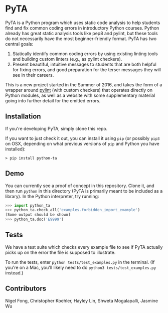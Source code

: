 # PyTA

PyTA is a Python program which uses static code analysis to help students find
and fix common coding errors in introductory Python courses. Python already
has great static analysis tools like pep8 and pylint, but these tools do not
necessarily have the most beginner-friendly format. PyTA has two central goals:

1. Statically identify common coding errors by using existing linting tools and
   building custom linters (e.g., as pylint checkers).
2. Present beautiful, intuitive messages to students that are both helpful for
   fixing errors, and good preparation for the terser messages they will see
   in their careers.

This is a new project started in the Summer of 2016, and takes the form
of a wrapper around [pylint](pylint.org) (with custom checkers) that operates
directly on Python modules, as well as a website with some supplementary
material going into further detail for the emitted errors.

## Installation

If you're developing PyTA, simply clone this repo.

If you want to just check it out, you can install it using `pip`
(or possibly `pip3` on OSX, depending on what previous versions of
`pip` and Python you have installed):

```
> pip install python-ta
```

## Demo

You can currently see a proof of concept in this repository. Clone it,
and then run `python` in this directory (PyTA is primarily meant to be
included as a library). In the Python interpreter, try running:

```python
>>> import python_ta
>>> python_ta.check_all('examples.forbidden_import_example')
[Some output should be shown]
>>> python_ta.doc('E9999')
```


## Tests

We have a test suite which checks every example file to see if PyTA actually
picks up on the error the file is supposed to illustrate.

To run the tests, enter `python tests/test_examples.py` in the terminal. (If you're on a Mac, you'll likely need to do `python3 tests/test_examples.py` instead.)


## Contributors

Nigel Fong,
Christopher Koehler,
Hayley Lin,
Shweta Mogalapalli,
Jasmine Wu
